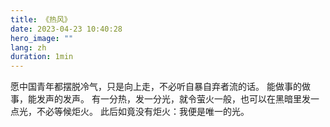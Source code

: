 ```yaml
---
title: 《热风》
date: 2023-04-23 10:40:28
hero_image: ""
lang: zh
duration: 1min
---
```


愿中国青年都摆脱冷气，只是向上走，不必听自暴自弃者流的话。
能做事的做事，能发声的发声。
有一分热，发一分光，就令萤火一般，也可以在黑暗里发一点光，不必等候炬火。
此后如竟没有炬火：我便是唯一的光。